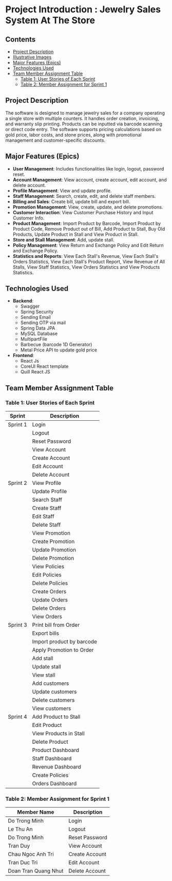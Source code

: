# Project Introduction : Jewelry Sales System At The Store

## Contents
- [Project Description](#project-description)
- [Illustrative Images](#illustrative-images)
- [Major Features (Epics)](#major-features-epics)
- [Technologies Used](#technologies-used)
- [Team Member Assignment Table](#team-member-assignment-table)
  - [Table 1: User Stories of Each Sprint](#table-1-user-stories-of-each-sprint)
  - [Table 2: Member Assignment for Sprint 1](#table-2-member-assignment-for-sprint-1)

## Project Description
The software is designed to manage jewelry sales for a company operating a single store with multiple counters. It handles order creation, invoicing, and warranty slip printing. Products can be inputted via barcode scanning or direct code entry. The software supports pricing calculations based on gold price, labor costs, and stone prices, along with promotional management and customer-specific discounts.

## Major Features (Epics)
- **User Management**: Includes functionalities like login, logout, password reset.
- **Account Management**: View account, create account, edit account, and delete account.
- **Profile Management**: View and update profile.
- **Staff Management**: Search, create, edit, and delete staff members.
- **Billing and Sales**: Create bill, update bill and export bill.
- **Promotion Management**: View, create, update, and delete promotions.
- **Customer Interaction**: View Customer Purchase History and Input Customer Info.
- **Product Management**: Import Product by Barcode, Import Product by Product Code, Remove Product out of Bill, Add Product to Stall, Buy Old Products, Update Product in Stall and View Product in Stall.
- **Store and Stall Management**: Add, update stall.
- **Policy Management**: View Return and Exchange Policy and Edit Return and Exchange Policy.
- **Statistics and Reports**: View Each Stall's Revenue, View Each Stall's Orders Statistics, View Each Stall's Product Report, View Revenue of All Stalls, View Staff Statistics, View Orders Statistics and View Products Statistics.

## Technologies Used
- **Backend**:
  - Swagger
  - Spring Security
  - Sending Email
  - Sending OTP via mail
  - Spring Data JPA
  - MySQL Database
  - MultipartFile
  - Barbecue (barcode 1D Generator)
  - Metal Price API to update gold price
- **Frontend**:
  - React Js
  - CoreUI React template
  - Quill React JS

## Team Member Assignment Table

### Table 1: User Stories of Each Sprint
| Sprint   | Description                |
|----------|----------------------------|
| Sprint 1 | Login                      |
|          | Logout                     |
|          | Reset Password             |
|          | View Account               |
|          | Create Account             |
|          | Edit Account               |
|          | Delete Account             |
| Sprint 2 | View Profile               |
|          | Update Profile             |
|          | Search Staff               |
|          | Create Staff               |
|          | Edit Staff                 |
|          | Delete Staff               |
|          | View Promotion             |
|          | Create Promotion           |
|          | Update Promotion           |
|          | Delete Promotion           |
|          | View Policies              |
|          | Edit Policies              |
|          | Delete Policies            |
|          | Create Orders              |
|          | Update Orders              |
|          | Delete Orders              |
|          | View Orders                |
| Sprint 3 | Print bill from Order      |
|          | Export bills               |
|          | Import product by barcode  |
|          | Apply Promotion to Order   |
|          | Add stall                  |
|          | Update stall               |
|          | View stall                 |
|          | Add customers              |
|          | Update customers           |
|          | Delete customers           |
|          | View customers             |
| Sprint 4 | Add Product to Stall       |
|          | Edit Product               |
|          | View Products in Stall     |
|          | Delete Product             |
|          | Product Dashboard          |
|          | Staff Dashboard            |
|          | Revenue Dashboard          |
|          | Create Policies            |
|          | Orders Dashboard           |

### Table 2: Member Assignment for Sprint 1
| Member Name | Description            |
|-------------|------------------------|
| Do Trong Minh    | Login                  |
| Le Thu An    | Logout                 |
| Do Trong Minh    | Reset Password         |
| Tran Duy    | View Account           |
| Chau Ngoc Anh Tri    | Create Account         |
| Tran Duc Tri    | Edit Account           |
| Doan Tran Quang Nhut    | Delete Account         |

